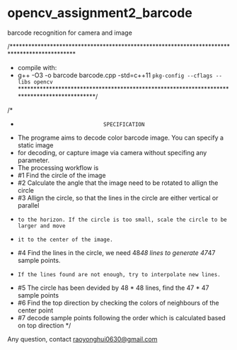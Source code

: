 # opencv_assignment2_barcode
barcode recognition for camera and image

/*********************************************************************************************
 * compile with:
 * g++ -O3 -o barcode barcode.cpp -std=c++11 `pkg-config --cflags --libs opencv`
*********************************************************************************************/


/*
 *                                SPECIFICATION
 *  The programe aims to decode color barcode image. You can specify a static image
 *  for decoding, or capture image via camera without specifing any parameter.
 *  The processing workflow is
 *  #1 Find the circle of the image
 *  #2 Calculate the angle that the image need to be rotated to allign the circle
 *  #3 Allign the circle, so that the lines in the circle are either vertical or parallel
 *     to the horizon. If the circle is too small, scale the circle to be larger and move 
 *     it to the center of the image.
 *  #4 Find the lines in the circle, we need 48*48 lines to generate 47*47 sample points.
 *     If the lines found are not enough, try to interpolate new lines.
 *  #5 The circle has been devided by 48 * 48 lines, find the 47 * 47 sample points
 *  #6 Find the top direction by checking the colors of neighbours of the center point
 *  #7 decode sample points following the order which is calculated based on top direction
 */

Any question, contact raoyonghui0630@gmail.com
